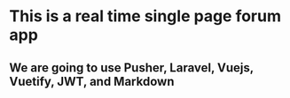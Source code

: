 # This is a real time single page forum app

## We are going to use Pusher, Laravel, Vuejs, Vuetify, JWT, and Markdown
